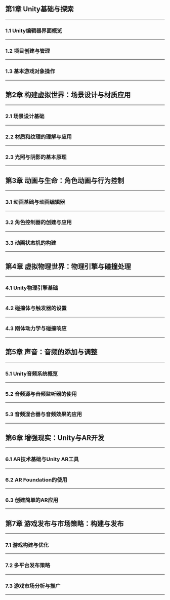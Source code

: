 

## 第1章 Unity基础与探索


---

### 1.1 Unity编辑器界面概览

---

### 1.2 项目创建与管理

---

### 1.3 基本游戏对象操作

---

## 第2章 构建虚拟世界：场景设计与材质应用


---

### 2.1 场景设计基础  

---

### 2.2 材质和纹理的理解与应用  

---

### 2.3 光照与阴影的基本原理

---

## 第3章 动画与生命：角色动画与行为控制


---

### 3.1 动画基础与动画编辑器  

---

### 3.2 角色控制器的创建与应用  

---

### 3.3 动画状态机的构建

---

## 第4章 虚拟物理世界：物理引擎与碰撞处理


---

### 4.1 Unity物理引擎基础  

---

### 4.2 碰撞体与触发器的设置  

---

### 4.3 刚体动力学与碰撞响应

---

## 第5章 声音：音频的添加与调整


---

### 5.1 Unity音频系统概览  

---

### 5.2 音频源与音频监听器的使用  

---

### 5.3 音频混合器与音频效果的应用

---

## 第6章 增强现实：Unity与AR开发


---

### 6.1 AR技术基础与Unity AR工具  

---

### 6.2 AR Foundation的使用  

---

### 6.3 创建简单的AR应用

---

## 第7章 游戏发布与市场策略：构建与发布


---

### 7.1 游戏构建与优化  

---

### 7.2 多平台发布策略  

---

### 7.3 游戏市场分析与推广




---


